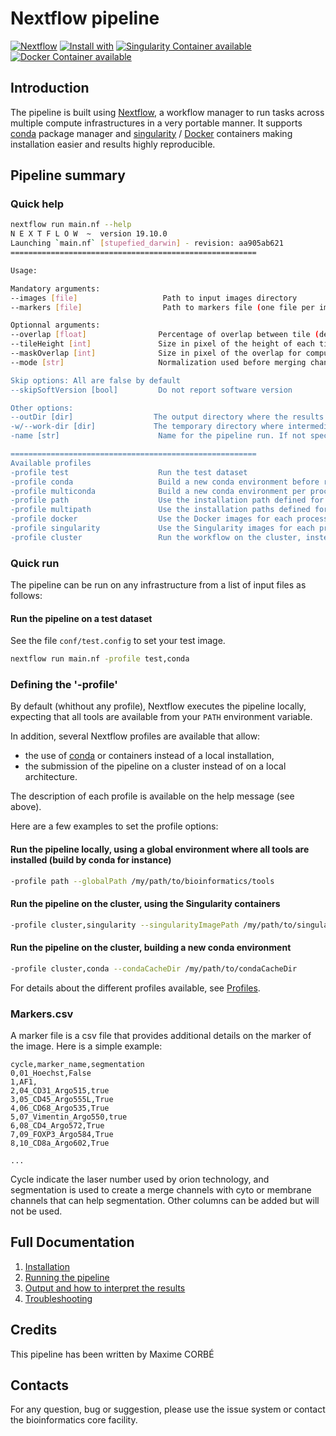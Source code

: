 # Nextflow pipeline 
<!-- TODO update with the name of the pipeline -->

[![Nextflow](https://img.shields.io/badge/nextflow-%E2%89%A519.10.0-brightgreen.svg)](https://www.nextflow.io/)
[![Install with](https://anaconda.org/conda-forge/vsc-install/badges/version.svg)](https://conda.anaconda.org/anaconda)
[![Singularity Container available](https://img.shields.io/badge/singularity-available-7E4C74.svg)](https://singularity.lbl.gov/)
[![Docker Container available](https://img.shields.io/badge/docker-available-003399.svg)](https://www.docker.com/)

## Introduction

The pipeline is built using [Nextflow](https://www.nextflow.io), a workflow manager to run tasks across multiple compute infrastructures in a very portable manner.
It supports [conda](https://docs.conda.io) package manager and  [singularity](https://sylabs.io/guides/3.6/user-guide/) / [Docker](https://www.docker.com/) containers making installation easier and results highly reproducible.

## Pipeline summary

<!-- TODO 

Describe here the main steps of the pipeline.

1. Step 1 does...
2. Step 2 does...
3. etc

-->

### Quick help

```bash
nextflow run main.nf --help
N E X T F L O W  ~  version 19.10.0
Launching `main.nf` [stupefied_darwin] - revision: aa905ab621
=======================================================

Usage:

Mandatory arguments:
--images [file]                   Path to input images directory 
--markers [file]                  Path to markers file (one file per image, must be a csv file listing markers name and metadata about it, see docs for more information)

Optionnal arguments:
--overlap [float]                Percentage of overlap between tile (default is 0.1)
--tileHeight [int]               Size in pixel of the height of each tile (default will compute the best height for available memory)
--maskOverlap [int]              Size in pixel of the overlap for computing masks (default is 60 ~ 2 x mean cell size)
--mode [str]                     Normalization used before merging channels. Can be either 'custom', 'hist' or 'no-norm' (default is custom if normalization value are present in markers.csv else it's hist)

Skip options: All are false by default
--skipSoftVersion [bool]         Do not report software version

Other options:
--outDir [dir]                  The output directory where the results will be saved
-w/--work-dir [dir]             The temporary directory where intermediate data will be saved
-name [str]                      Name for the pipeline run. If not specified, Nextflow will automatically generate a random mnemonic

=======================================================
Available profiles
-profile test                    Run the test dataset
-profile conda                   Build a new conda environment before running the pipeline. Use `--condaCacheDir` to define the conda cache path
-profile multiconda              Build a new conda environment per process before running the pipeline. Use `--condaCacheDir` to define the conda cache path
-profile path                    Use the installation path defined for all tools. Use `--globalPath` to define the installation path
-profile multipath               Use the installation paths defined for each tool. Use `--globalPath` to define the installation path
-profile docker                  Use the Docker images for each process
-profile singularity             Use the Singularity images for each process. Use `--singularityImagePath` to define the path of the singularity containers
-profile cluster                 Run the workflow on the cluster, instead of locally

```


### Quick run

The pipeline can be run on any infrastructure from a list of input files as follows:

#### Run the pipeline on a test dataset

See the file `conf/test.config` to set your test image.

```bash
nextflow run main.nf -profile test,conda

```


### Defining the '-profile'

By default (whithout any profile), Nextflow executes the pipeline locally, expecting that all tools are available from your `PATH` environment variable.

In addition, several Nextflow profiles are available that allow:
* the use of [conda](https://docs.conda.io) or containers instead of a local installation,
* the submission of the pipeline on a cluster instead of on a local architecture.

The description of each profile is available on the help message (see above).

Here are a few examples to set the profile options:

#### Run the pipeline locally, using a global environment where all tools are installed (build by conda for instance)
```bash
-profile path --globalPath /my/path/to/bioinformatics/tools
```

#### Run the pipeline on the cluster, using the Singularity containers
```bash
-profile cluster,singularity --singularityImagePath /my/path/to/singularity/containers
```

#### Run the pipeline on the cluster, building a new conda environment
```bash
-profile cluster,conda --condaCacheDir /my/path/to/condaCacheDir

```

For details about the different profiles available, see [Profiles](docs/profiles.md).

### Markers.csv

A marker file is a csv file that provides additional details on the marker of the image.
Here is a simple example:

```
cycle,marker_name,segmentation
0,01_Hoechst,False
1,AF1,
2,04_CD31_Argo515,true
3,05_CD45_Argo555L,True
4,06_CD68_Argo535,True
5,07_Vimentin_Argo550,true
6,08_CD4_Argo572,True
7,09_FOXP3_Argo584,True
8,10_CD8a_Argo602,True

...
```

Cycle indicate the laser number used by orion technology, and segmentation is used to create a merge channels with cyto or membrane channels that can help segmentation.
Other columns can be added but will not be used. 

## Full Documentation

1. [Installation](docs/installation.md)
3. [Running the pipeline](docs/usage.md)
4. [Output and how to interpret the results](docs/output.md)
5. [Troubleshooting](docs/troubleshooting.md)

## Credits

This pipeline has been written by Maxime CORBÉ

## Contacts

For any question, bug or suggestion, please use the issue system or contact the bioinformatics core facility.
